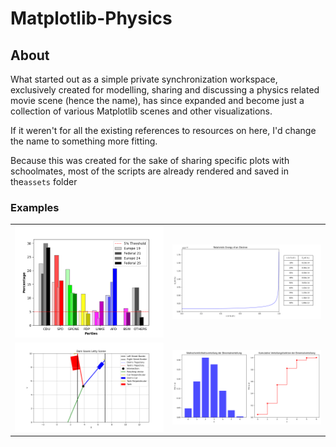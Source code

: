 # Matplotlib-Physics

## About
What started out as a simple private synchronization workspace, exclusively created for modelling, sharing and discussing
a physics related movie scene (hence the name), has since expanded and become just a collection of various Matplotlib scenes
and other visualizations.

If it weren't for all the existing references to resources on here, I'd change the name to something more fitting.


Because this was created for the sake of sharing specific plots with schoolmates, most of the scripts are already rendered 
and saved in the`assets` folder

### Examples

<table>
  <tr>
    <td><img src="./assets/ElectionResults.png" alt="Election Results Germany" width="300"></td>
    <td><img src="./assets/RelativisticEnergy.png" alt="Relativistic Energy" width="300"></td>
  </tr>
  <tr>
    <td><img src="./assets/DsL-Scene.png" alt="Dom Saves Letty Movie Scene" width="300"></td>
    <td><img src="./assets/BinomialDistribution.png" alt="Binomial Distribution" width="300"></td>
  </tr>
</table>